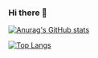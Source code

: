### Hi there 👋
[![Anurag's GitHub stats](https://github-readme-stats.vercel.app/api?username=shgawa13&count_private=true&theme=tokyonight)](https://github.com/shgawa13/github-readme-stats)

[![Top Langs](https://github-readme-stats.vercel.app/api/top-langs/?username=shgawa13)](https://github.com/shgawa13/github-readme-stats)
<!--
**shgawa13/shgawa13** is a ✨ _special_ ✨ repository because its `README.md` (this file) appears on your GitHub profile.

Here are some ideas to get you started:

- 🔭 I’m currently working on ...
- 🌱 I’m currently learning ...
- 👯 I’m looking to collaborate on ...
- 🤔 I’m looking for help with ...
- 💬 Ask me about ...
- 📫 How to reach me: ...
- 😄 Pronouns: ...
- ⚡ Fun fact: ...
-->
